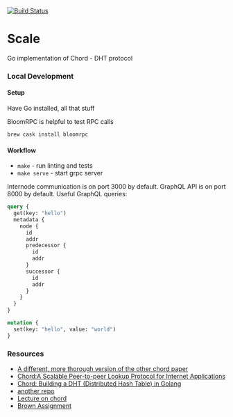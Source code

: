 [![Build Status](https://travis-ci.com/msmedes/scale.svg?branch=master)](https://travis-ci.com/msmedes/scale)

# Scale

Go implementation of Chord - DHT protocol

### Local Development

#### Setup

Have Go installed, all that stuff

BloomRPC is helpful to test RPC calls

```bash
brew cask install bloomrpc
```

#### Workflow

- `make` - run linting and tests
- `make serve` - start grpc server

Internode communication is on port 3000 by default. GraphQL API is on port 8000 by default.
Useful GraphQL queries:

```graphql
query {
  get(key: "hello")
  metadata {
    node {
      id
      addr
      predecessor {
        id
        addr
      }
      successor {
        id
        addr
      }
    }
  }
}

mutation {
  set(key: "hello", value: "world")
}
```

### Resources

- [A different, more thorough version of the other chord paper](https://people.csail.mit.edu/karger/Papers/chord.pdf)
- [Chord:A Scalable Peer-to-peer Lookup Protocol for Internet Applications](https://pdos.csail.mit.edu/papers/ton:chord/paper-ton.pdf)
- [Chord: Building a DHT (Distributed Hash Table) in Golang](https://medium.com/techlog/chord-building-a-dht-distributed-hash-table-in-golang-67c3ce17417b)
- [another repo](https://github.com/r-medina/gmaj)
- [Lecture on chord](https://www.youtube.com/watch?v=q29szpcnorA)
- [Brown Assignment](http://cs.brown.edu/courses/cs138/s17/content/projects/chord.pdf)
